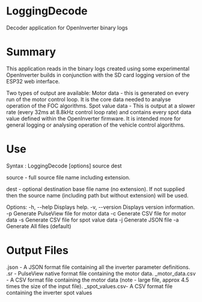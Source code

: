 # LoggingDecode
Decoder application for OpenInverter binary logs

# Summary
This application reads in the binary logs created using some experimental OpenInverter builds in conjunction with the SD card logging version of the ESP32 web interface.

Two types of output are available:
Motor data - this is generated on every run of the motor control loop.  It is the core data needed to analyse operation of the FOC algorithms.
Spot value data - This is output at a slower rate (every 32ms at 8.8kHz control loop rate) and contains every spot data value defined within the OpenInverter firmware.  It is intended more for general logging or analysing operation of the vehicle control algorithms.

# Use
Syntax : LoggingDecode [options] source dest

source - full source file name including extension.

dest - optional destination base file name (no extension).  If not supplied then the source name (including path but without extension) will be used.

Options:
  -h, --help     Displays help.
  -v, --version  Displays version information.
  -p             Generate PulseView file for motor data
  -c             Generate CSV file for motor data
  -s             Generate CSV file for spot value data
  -j             Generate JSON file
  -a             Generate All files (default)

# Output Files
<dest>.json           - A JSON format file containing all the inverter parameter definitions.
<dest>.sr             - PulseView native format file containing the motor data.
<dest>_motor_data.csv - A CSV format file containing the motor data (note - large file, approx 4.5 times the size of the input file).
<dest>_spot_values.csv- A CSV format file containing the inverter spot values


